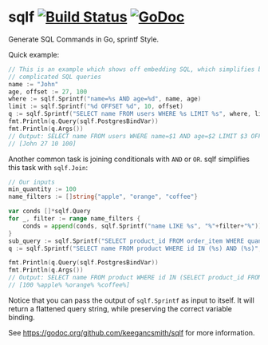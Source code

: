 sqlf [![Build Status](https://travis-ci.org/keegancsmith/sqlf.svg?branch=master)](https://travis-ci.org/) [![GoDoc](https://godoc.org/github.com/keegancsmith/sqlf?status.svg)](https://godoc.org/github.com/keegancsmith/sqlf)
======

Generate SQL Commands in Go, sprintf Style.

Quick example:

```go
// This is an example which shows off embedding SQL, which simplifies building
// complicated SQL queries
name := "John"
age, offset := 27, 100
where := sqlf.Sprintf("name=%s AND age=%d", name, age)
limit := sqlf.Sprintf("%d OFFSET %d", 10, offset)
q := sqlf.Sprintf("SELECT name FROM users WHERE %s LIMIT %s", where, limit)
fmt.Println(q.Query(sqlf.PostgresBindVar))
fmt.Println(q.Args())
// Output: SELECT name FROM users WHERE name=$1 AND age=$2 LIMIT $3 OFFSET $4
// [John 27 10 100]
```

Another common task is joining conditionals with `AND` or `OR`. sqlf
simplifies this task with `sqlf.Join`:

```go
// Our inputs
min_quantity := 100
name_filters := []string{"apple", "orange", "coffee"}

var conds []*sqlf.Query
for _, filter := range name_filters {
    conds = append(conds, sqlf.Sprintf("name LIKE %s", "%"+filter+"%"))
}
sub_query := sqlf.Sprintf("SELECT product_id FROM order_item WHERE quantity > %d", min_quantity)
q := sqlf.Sprintf("SELECT name FROM product WHERE id IN (%s) AND (%s)", sub_query, sqlf.Join(conds, "OR"))

fmt.Println(q.Query(sqlf.PostgresBindVar))
fmt.Println(q.Args())
// Output: SELECT name FROM product WHERE id IN (SELECT product_id FROM order_item WHERE quantity > $1) AND (name LIKE $2 OR name LIKE $3 OR name LIKE $4)
// [100 %apple% %orange% %coffee%]
```

Notice that you can pass the output of `sqlf.Sprintf` as input to itself. It
will return a flattened query string, while preserving the correct variable
binding.

See https://godoc.org/github.com/keegancsmith/sqlf for more information.

